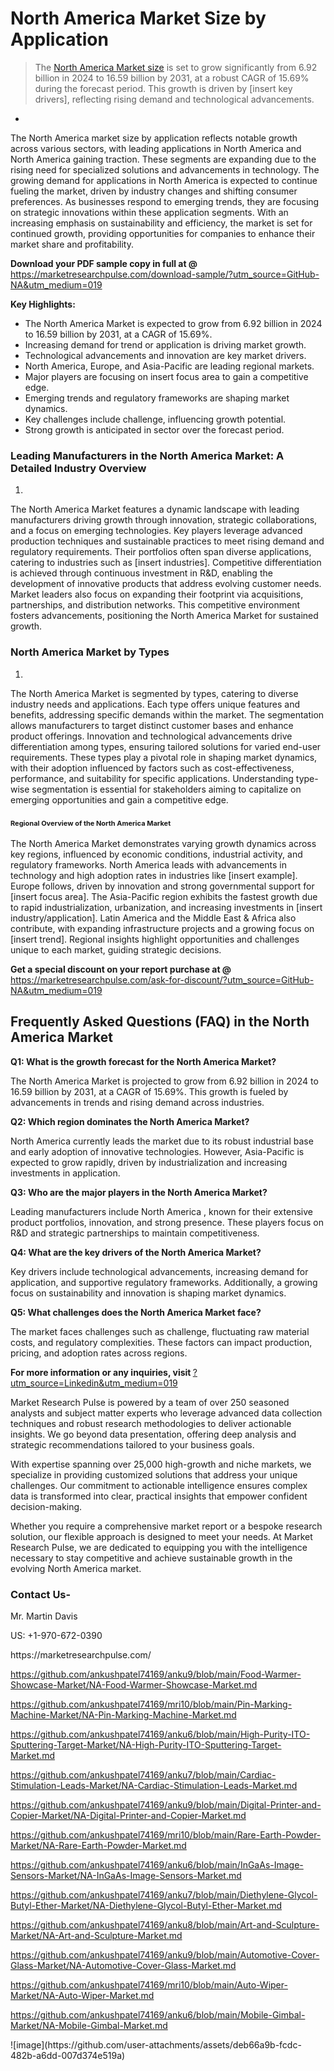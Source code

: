 <h1>North America  Market&nbsp;Size by Application</h1><blockquote><p>The <a href="https://marketresearchpulse.com/download-sample/?utm_source=GitHub-NA&amp;utm_medium=019">North America  Market size</a> is set to grow significantly from 6.92 billion in 2024 to 16.59 billion by 2031, at a robust CAGR of 15.69% during the forecast period. This growth is driven by [insert key drivers], reflecting rising demand and technological advancements.</p></blockquote><ul><li></li></ul><p>The North America  market size by application reflects notable growth across various sectors, with leading applications in North America  and North America  gaining traction. These segments are expanding due to the rising need for specialized solutions and advancements in technology. The growing demand for applications in North America  is expected to continue fueling the market, driven by industry changes and shifting consumer preferences. As businesses respond to emerging trends, they are focusing on strategic innovations within these application segments. With an increasing emphasis on sustainability and efficiency, the market is set for continued growth, providing opportunities for companies to enhance their market share and profitability.</p><p><strong>Download your PDF sample copy in full at @ </strong><a href="https://marketresearchpulse.com/download-sample/?utm_source=GitHub-NA&amp;utm_medium=019">https://marketresearchpulse.com/download-sample/?utm_source=GitHub-NA&amp;utm_medium=019</a></p><p><strong>Key Highlights: </strong></p><ul><li>The North America  Market is expected to grow from 6.92 billion in 2024 to 16.59 billion by 2031, at a CAGR of 15.69%.</li><li>Increasing demand for trend or application is driving market growth.</li><li>Technological advancements and innovation are key market drivers.</li><li>North America, Europe, and Asia-Pacific are leading regional markets.</li><li>Major players are focusing on insert focus area to gain a competitive edge.</li><li>Emerging trends and regulatory frameworks are shaping market dynamics.</li><li>Key challenges include challenge, influencing growth potential.</li><li>Strong growth is anticipated in sector over the forecast period.</li></ul><h3>Leading Manufacturers in the North America  Market: A Detailed Industry Overview</h3><ol><li></li></ol><div class="flex max-w-full flex-col flex-grow"><div class="min-h-8 text-message flex w-full flex-col items-end gap-2 whitespace-normal break-words [.text-message+&amp;]:mt-5" dir="auto" data-message-author-role="assistant" data-message-id="fd8432e4-4910-450d-b182-61b7bfb0a01f" data-message-model-slug="gpt-4o"><div class="flex w-full flex-col gap-1 empty:hidden first:pt-[3px]"><div class="markdown prose w-full break-words dark:prose-invert light"><p>The North America  Market features a dynamic landscape with leading manufacturers driving growth through innovation, strategic collaborations, and a focus on emerging technologies. Key players leverage advanced production techniques and sustainable practices to meet rising demand and regulatory requirements. Their portfolios often span diverse applications, catering to industries such as [insert industries]. Competitive differentiation is achieved through continuous investment in R&amp;D, enabling the development of innovative products that address evolving customer needs. Market leaders also focus on expanding their footprint via acquisitions, partnerships, and distribution networks. This competitive environment fosters advancements, positioning the North America  Market for sustained growth.</p></div></div></div></div><h3>North America  Market by Types</h3><ol><li></li></ol><div class="flex max-w-full flex-col flex-grow"><div class="min-h-8 text-message flex w-full flex-col items-end gap-2 whitespace-normal break-words [.text-message+&amp;]:mt-5" dir="auto" data-message-author-role="assistant" data-message-id="084470be-0bb7-4664-bddf-5156b4f41249" data-message-model-slug="gpt-4o-mini"><div class="flex w-full flex-col gap-1 empty:hidden first:pt-[3px]"><div class="markdown prose w-full break-words dark:prose-invert light"><p>The North America  Market is segmented by types, catering to diverse industry needs and applications. Each type offers unique features and benefits, addressing specific demands within the market. The segmentation allows manufacturers to target distinct customer bases and enhance product offerings. Innovation and technological advancements drive differentiation among types, ensuring tailored solutions for varied end-user requirements. These types play a pivotal role in shaping market dynamics, with their adoption influenced by factors such as cost-effectiveness, performance, and suitability for specific applications. Understanding type-wise segmentation is essential for stakeholders aiming to capitalize on emerging opportunities and gain a competitive edge.</p></div></div></div></div><h3><span style="font-size: 11px;">Regional Overview of the North America  Market</span></h3><div class="flex max-w-full flex-col flex-grow"><div class="min-h-8 text-message flex w-full flex-col items-end gap-2 whitespace-normal break-words [.text-message+&amp;]:mt-5" dir="auto" data-message-author-role="assistant" data-message-id="e9038762-ce64-4e30-91c9-9bd413514231" data-message-model-slug="gpt-4o-mini"><div class="flex w-full flex-col gap-1 empty:hidden first:pt-[3px]"><div class="markdown prose w-full break-words dark:prose-invert light"><p>The North America  Market demonstrates varying growth dynamics across key regions, influenced by economic conditions, industrial activity, and regulatory frameworks. North America leads with advancements in technology and high adoption rates in industries like [insert example]. Europe follows, driven by innovation and strong governmental support for [insert focus area]. The Asia-Pacific region exhibits the fastest growth due to rapid industrialization, urbanization, and increasing investments in [insert industry/application]. Latin America and the Middle East &amp; Africa also contribute, with expanding infrastructure projects and a growing focus on [insert trend]. Regional insights highlight opportunities and challenges unique to each market, guiding strategic decisions.</p></div></div></div></div><p><strong>Get a special discount on your report purchase at @ </strong><a href="https://marketresearchpulse.com/ask-for-discount/?utm_source=GitHub-NA&amp;utm_medium=019">https://marketresearchpulse.com/ask-for-discount/?utm_source=GitHub-NA&amp;utm_medium=019</a></p><h2>Frequently Asked Questions (FAQ) in the North America  Market</h2><p><strong>Q1: What is the growth forecast for the North America  Market?</strong></p><p>The North America  Market is projected to grow from 6.92 billion in 2024 to 16.59 billion by 2031, at a CAGR of 15.69%. This growth is fueled by advancements in trends and rising demand across industries.</p><p><strong>Q2: Which region dominates the North America  Market?</strong></p><p>North America currently leads the market due to its robust industrial base and early adoption of innovative technologies. However, Asia-Pacific is expected to grow rapidly, driven by industrialization and increasing investments in application.</p><p><strong>Q3: Who are the major players in the North America  Market?</strong></p><p>Leading manufacturers include North America , known for their extensive product portfolios, innovation, and strong presence. These players focus on R&amp;D and strategic partnerships to maintain competitiveness.</p><p><strong>Q4: What are the key drivers of the North America  Market?</strong></p><p>Key drivers include technological advancements, increasing demand for application, and supportive regulatory frameworks. Additionally, a growing focus on sustainability and innovation is shaping market dynamics.</p><p><strong>Q5: What challenges does the North America  Market face?</strong></p><p>The market faces challenges such as challenge, fluctuating raw material costs, and regulatory complexities. These factors can impact production, pricing, and adoption rates across regions.</p><p><strong>For more information or any inquiries, visit&nbsp;</strong><a href="?utm_source=Linkedin&utm_medium=019">?utm_source=Linkedin&utm_medium=019</a></p><p>Market Research Pulse is powered by a team of over 250 seasoned analysts and subject matter experts who leverage advanced data collection techniques and robust research methodologies to deliver actionable insights. We go beyond data presentation, offering deep analysis and strategic recommendations tailored to your business goals.</p><p>With expertise spanning over 25,000 high-growth and niche markets, we specialize in providing customized solutions that address your unique challenges. Our commitment to actionable intelligence ensures complex data is transformed into clear, practical insights that empower confident decision-making.</p><p>Whether you require a comprehensive market report or a bespoke research solution, our flexible approach is designed to meet your needs. At Market Research Pulse, we are dedicated to equipping you with the intelligence necessary to stay competitive and achieve sustainable growth in the evolving North America  market.</p><h3><strong>Contact Us-</strong></h3><p>Mr. Martin Davis</p><p>US: +1-970-672-0390</p><p>https://marketresearchpulse.com/</p><p><a href="https://github.com/ankushpatel74169/anku9/blob/main/Food-Warmer-Showcase-Market/NA-Food-Warmer-Showcase-Market.md">https://github.com/ankushpatel74169/anku9/blob/main/Food-Warmer-Showcase-Market/NA-Food-Warmer-Showcase-Market.md</a></p><p><a href="https://github.com/ankushpatel74169/mri10/blob/main/Pin-Marking-Machine-Market/NA-Pin-Marking-Machine-Market.md">https://github.com/ankushpatel74169/mri10/blob/main/Pin-Marking-Machine-Market/NA-Pin-Marking-Machine-Market.md</a></p><p><a href="https://github.com/ankushpatel74169/anku6/blob/main/High-Purity-ITO-Sputtering-Target-Market/NA-High-Purity-ITO-Sputtering-Target-Market.md">https://github.com/ankushpatel74169/anku6/blob/main/High-Purity-ITO-Sputtering-Target-Market/NA-High-Purity-ITO-Sputtering-Target-Market.md</a></p><p><a href="https://github.com/ankushpatel74169/anku7/blob/main/Cardiac-Stimulation-Leads-Market/NA-Cardiac-Stimulation-Leads-Market.md">https://github.com/ankushpatel74169/anku7/blob/main/Cardiac-Stimulation-Leads-Market/NA-Cardiac-Stimulation-Leads-Market.md</a></p><p><a href="https://github.com/ankushpatel74169/anku9/blob/main/Digital-Printer-and-Copier-Market/NA-Digital-Printer-and-Copier-Market.md">https://github.com/ankushpatel74169/anku9/blob/main/Digital-Printer-and-Copier-Market/NA-Digital-Printer-and-Copier-Market.md</a></p><p><a href="https://github.com/ankushpatel74169/mri10/blob/main/Rare-Earth-Powder-Market/NA-Rare-Earth-Powder-Market.md">https://github.com/ankushpatel74169/mri10/blob/main/Rare-Earth-Powder-Market/NA-Rare-Earth-Powder-Market.md</a></p><p><a href="https://github.com/ankushpatel74169/anku6/blob/main/InGaAs-Image-Sensors-Market/NA-InGaAs-Image-Sensors-Market.md">https://github.com/ankushpatel74169/anku6/blob/main/InGaAs-Image-Sensors-Market/NA-InGaAs-Image-Sensors-Market.md</a></p><p><a href="https://github.com/ankushpatel74169/anku7/blob/main/Diethylene-Glycol-Butyl-Ether-Market/NA-Diethylene-Glycol-Butyl-Ether-Market.md">https://github.com/ankushpatel74169/anku7/blob/main/Diethylene-Glycol-Butyl-Ether-Market/NA-Diethylene-Glycol-Butyl-Ether-Market.md</a></p><p><a href="https://github.com/ankushpatel74169/anku8/blob/main/Art-and-Sculpture-Market/NA-Art-and-Sculpture-Market.md">https://github.com/ankushpatel74169/anku8/blob/main/Art-and-Sculpture-Market/NA-Art-and-Sculpture-Market.md</a></p><p><a href="https://github.com/ankushpatel74169/anku9/blob/main/Automotive-Cover-Glass-Market/NA-Automotive-Cover-Glass-Market.md">https://github.com/ankushpatel74169/anku9/blob/main/Automotive-Cover-Glass-Market/NA-Automotive-Cover-Glass-Market.md</a></p><p><a href="https://github.com/ankushpatel74169/mri10/blob/main/Auto-Wiper-Market/NA-Auto-Wiper-Market.md">https://github.com/ankushpatel74169/mri10/blob/main/Auto-Wiper-Market/NA-Auto-Wiper-Market.md</a></p><p><a href="https://github.com/ankushpatel74169/anku6/blob/main/Mobile-Gimbal-Market/NA-Mobile-Gimbal-Market.md">https://github.com/ankushpatel74169/anku6/blob/main/Mobile-Gimbal-Market/NA-Mobile-Gimbal-Market.md</a></p>
![image](https://github.com/user-attachments/assets/deb66a9b-fcdc-482b-a6dd-007d374e519a)
